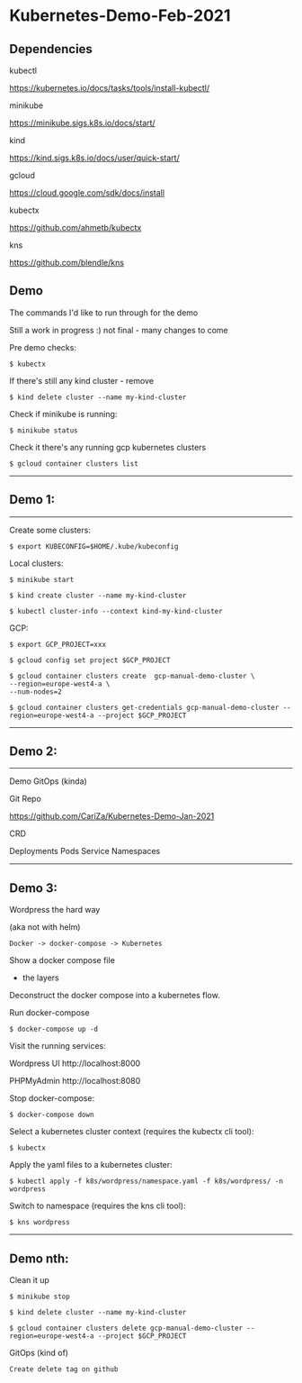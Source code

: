 # Kubernetes-Demo-Feb-2021

## Dependencies

kubectl 

https://kubernetes.io/docs/tasks/tools/install-kubectl/

minikube

https://minikube.sigs.k8s.io/docs/start/

kind

https://kind.sigs.k8s.io/docs/user/quick-start/

gcloud

https://cloud.google.com/sdk/docs/install

kubectx 

https://github.com/ahmetb/kubectx

kns

https://github.com/blendle/kns


## Demo

The commands I'd like to run through for the demo

Still a work in progress :) not final - many changes to come

Pre demo checks:

    $ kubectx

If there's still any kind cluster - remove 

    $ kind delete cluster --name my-kind-cluster

Check if minikube is running:

    $ minikube status

Check it there's any running gcp kubernetes clusters

    $ gcloud container clusters list

----------
## Demo 1:
----------

Create some clusters:

    $ export KUBECONFIG=$HOME/.kube/kubeconfig

Local clusters:

    $ minikube start

    $ kind create cluster --name my-kind-cluster

    $ kubectl cluster-info --context kind-my-kind-cluster

GCP:

    $ export GCP_PROJECT=xxx

    $ gcloud config set project $GCP_PROJECT

    $ gcloud container clusters create  gcp-manual-demo-cluster \
    --region=europe-west4-a \
    --num-nodes=2

    $ gcloud container clusters get-credentials gcp-manual-demo-cluster --region=europe-west4-a --project $GCP_PROJECT



----------
## Demo 2:
----------

Demo GitOps (kinda)

Git Repo

https://github.com/CariZa/Kubernetes-Demo-Jan-2021

CRD

Deployments
Pods
Service 
Namespaces


----------
Demo 3:
----------

Wordpress the hard way 

(aka not with helm)

    Docker -> docker-compose -> Kubernetes

Show a docker compose file
- the layers

Deconstruct the docker compose into a kubernetes flow.

Run docker-compose 

    $ docker-compose up -d

Visit the running services:

Wordpress UI
http://localhost:8000

PHPMyAdmin
http://localhost:8080



Stop docker-compose:

    $ docker-compose down

Select a kubernetes cluster context (requires the kubectx cli tool):

    $ kubectx 


Apply the yaml files to a kubernetes cluster:

    $ kubectl apply -f k8s/wordpress/namespace.yaml -f k8s/wordpress/ -n wordpress

Switch to namespace (requires the kns cli tool):

    $ kns wordpress


----------
Demo nth:
----------

Clean it up

    $ minikube stop 

    $ kind delete cluster --name my-kind-cluster

    $ gcloud container clusters delete gcp-manual-demo-cluster --region=europe-west4-a --project $GCP_PROJECT

GitOps (kind of)

    Create delete tag on github
